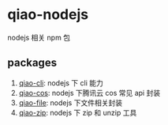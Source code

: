 # qiao-nodejs

nodejs 相关 npm 包

## packages

1.  [qiao-cli](packages/qiao-cli/README.md): nodejs 下 cli 能力
2.  [qiao-cos](packages/qiao-cos/README.md): nodejs 下腾讯云 cos 常见 api 封装
3.  [qiao-file](packages/qiao-file/README.md): nodejs 下文件相关封装
4.  [qiao-zip](packages/qiao-zip/README.md): nodejs 下 zip 和 unzip 工具
